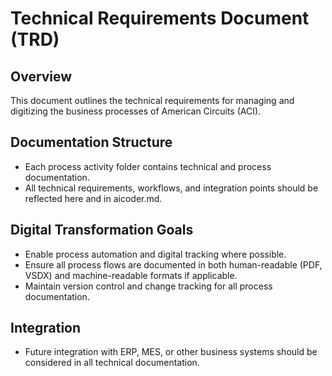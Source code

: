 # Technical Requirements Document (TRD)

## Overview
This document outlines the technical requirements for managing and digitizing the business processes of American Circuits (ACI).

## Documentation Structure
- Each process activity folder contains technical and process documentation.
- All technical requirements, workflows, and integration points should be reflected here and in aicoder.md.

## Digital Transformation Goals
- Enable process automation and digital tracking where possible.
- Ensure all process flows are documented in both human-readable (PDF, VSDX) and machine-readable formats if applicable.
- Maintain version control and change tracking for all process documentation.

## Integration
- Future integration with ERP, MES, or other business systems should be considered in all technical documentation.
